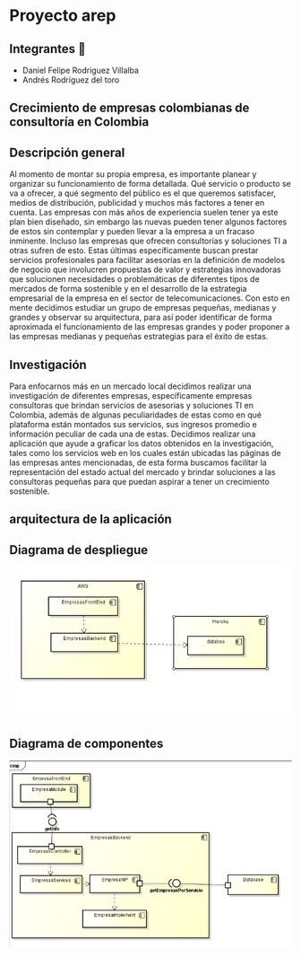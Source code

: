 # Proyecto arep

## Integrantes 🔧
* Daniel Felipe Rodriguez Villalba
* Andrés Rodríguez del toro 
## Crecimiento de empresas colombianas de consultoría en Colombia
## Descripción general
Al momento de montar su propia empresa, es importante planear y organizar su funcionamiento de forma detallada. Qué servicio o producto se va a ofrecer, a qué segmento del público es el que queremos satisfacer, medios de distribución, publicidad y muchos más factores a tener en cuenta. Las empresas con más años de experiencia suelen tener ya este plan bien diseñado, sin embargo las nuevas pueden tener algunos factores de estos sin contemplar y pueden llevar a la empresa a un fracaso inminente. Incluso las empresas que ofrecen consultorías y soluciones TI a otras sufren de esto. Estas últimas específicamente buscan prestar servicios profesionales para facilitar asesorías en la definición de modelos de negocio que involucren propuestas de valor y estrategias innovadoras que solucionen necesidades o problemáticas de diferentes tipos de mercados de forma sostenible y en el desarrollo de la estrategia empresarial de la empresa en el sector de telecomunicaciones. Con esto en mente decidimos estudiar un grupo de empresas pequeñas, medianas y grandes y observar su arquitectura, para así poder identificar de forma aproximada el funcionamiento de las empresas grandes y poder proponer a las empresas medianas y pequeñas estrategias para el éxito de estas. 
## Investigación 
Para enfocarnos más en un mercado local decidimos realizar una investigación de diferentes empresas, específicamente empresas consultoras que brindan servicios de asesorias y soluciones TI en Colombia, además de algunas peculiaridades de estas como en qué plataforma están montados sus servicios, sus ingresos promedio e información peculiar de cada una de estas.
Decidimos realizar una aplicación que ayude a graficar los datos obtenidos en la investigación, tales como los servicios web en los cuales están ubicadas las páginas de las empresas antes mencionadas,  de esta forma buscamos facilitar la representación del estado actual del mercado y brindar soluciones a las consultoras pequeñas para que puedan aspirar a tener un crecimiento sostenible. 
## arquitectura de la aplicación
## Diagrama de  despliegue

![](screens/Despliegue.PNG)

## Diagrama de componentes

![](screens/Componentes.PNG)


